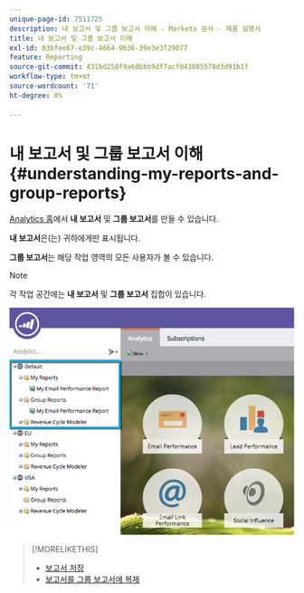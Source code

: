 ```yaml
---
unique-page-id: 7511725
description: 내 보고서 및 그룹 보고서 이해 - Marketo 문서 - 제품 설명서
title: 내 보고서 및 그룹 보고서 이해
exl-id: 03bfee67-e39c-4664-9b36-39e3e3f29077
feature: Reporting
source-git-commit: 431bd258f9a68bbb9df7acf043085578d3d91b1f
workflow-type: tm+mt
source-wordcount: '71'
ht-degree: 0%

---
```


# 내 보고서 및 그룹 보고서 이해 {#understanding-my-reports-and-group-reports}

[Analytics 홈](/help/marketo/product-docs/reporting/basic-reporting/creating-reports/navigating-the-analytics-home-page.md)에서 **내 보고서** 및 **그룹 보고서**&#x200B;를 만들 수 있습니다.

**내 보고서**&#x200B;은(는) 귀하에게만 표시됩니다.

**그룹 보고서**&#x200B;는 해당 작업 영역의 모든 사용자가 볼 수 있습니다.

>[!NOTE]
>
>각 작업 공간에는 **내 보고서** 및 **그룹 보고서** 집합이 있습니다.

![](assets/image2015-4-21-14-3a41-3a22.png)

>[!MORELIKETHIS]
>
>* [보고서 저장](/help/marketo/product-docs/reporting/basic-reporting/creating-reports/save-a-report.md)
>* [보고서를 그룹 보고서에 복제](/help/marketo/product-docs/reporting/basic-reporting/report-activity/clone-a-report-to-group-reports.md)
